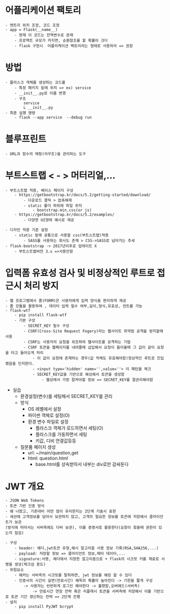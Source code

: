 # 어플리케이션 팩토리
    - 엔트리 위치 조정, 코드 조정
    - app = Flask(__name__)
        - 현재 이 코드는 전역변수로 존재
        - 프로젝트 규모가 커지면, 순환참조를 할 확률이 크다
        - flask 구현시  어플리케이션 팩토리라는 형태로 사용하라 => 권장

#  방법
    - 플라스크 객체를 생성하는 코드를
        - 특정 패키지 밑에 위치 => ex) service
        - __init__.py로 이름 변경
        - 구조
            service
            L __init__.py
    - 최종 실행 명령
        - flask --app service  --debug run

# 블루프린트
    - URL과 함수의 매핑(라우트)을 관리하는 도구

# 부트스트랩 < - > 머터리얼,...
    - 부트스트랩 적용, 베이스 페이지 구성
        - https://getbootstrap.kr/docs/5.2/getting-started/download/
            - 다운로드 클릭 > 압축해제
            - static 폴더 하위에 파일 위치
                - bootstrap.min.css(or js)
        - https://getbootstrap.kr/docs/5.2/examples/
            - 다양한 UI형태 예시로 제공

    - 디자인 적용 기준 설정
        - static 밑에 공통으로 사용할 css(부트스트랩)적용
            - SASS를 사용하는 회사도 존재 > CSS->SASS로 넘어가는 추세
    - flask-bootstrap -> 2017년이후로 업데이트 X
        - 부트스트랩버전 3.x =>사용안함

# 입력폼 유효성 검사 및 비정상적인 루트로 접근시 처리 방지
    - 웹 프로그램에서 폼(FORM)은 사용자에게 입력 양식을 편리하게 제공
    - 폼 모듈을 활용하여 , 데이터 입력 필수 여부,길이,형식,유효성, 컨트롤 가능
    - flask-wtf
        - pip install flask-wtf
        - 기본 구성
            - SECRET_KEY 필수 구성
            - CSRF(Cross-Site Request Fogery)라는 웹사이트 취약점 공격을 방지할때 사용
            - CSRF는 사용자의 요청을 위조하여 웹사이트를 공격하는 기법
            - CSRF 토큰을 웹페이지를 내려줄때 삽입해서 요청이 들어올때 그 값이 같이 요청을 타고 들어오게 처리
                - 이 값이 요청에 존재하는 경우(값 작체도 유효해야함)정상적인 루트로 진입했음을 인지한다.
                - <input type='hidden' name='',value=''> 이 패턴을 체크
                - SECRET_KEY값을 기반으로 해싱해서 토큰을 생성함
                    - 웹상에서 가장 잘켜야할 정보 => SECRET_KEY를 잘관리해야함

- 실습
    - 환경설정(변수)를 세팅해서 SECRET_KEY를 관리
    - 방식
        - OS 레벨에서 설정
        - 파이썬 객체로 설정(O)
        - 환경 변수 파일로 설정
            - 플라스크 객체가 로드하면서 세팅(O)
            - 플라스크를 가동하면서 세팅
            - 키값, 디비 연결값등등 
    - 질문폼 페이지 생성
        - url: ~/main/question,get
        - html: question.html
            - base.html를 상속받아서 내부는 div로만 감싸둔다

# JWT 개요
    - JSON Web Tokens
    - 토큰 기반 인증 방식
    - 왜 나왔고, 기존대비 어떤 점이 유리한지는 2단계 기술시 표현
    - 세션에 고객정보를 담아서 보관하지 않고, 고객의 필요한 정보를 토큰에 저장해서 클라이언트가 보관
    (방식에 따라서는 서버측에도 다비 보관), 이를 증명서로 활용한다(요청이 왔을때 권한이 있는지 점검)

    - 구성
        - header: 헤더,jwt토큰 유형,해시 알고리즘 사용 정보 기록(RSA,SHA256,...)
        - payload: 저장할 정보 => 클라이언트 정보,메타 데이터,...
        - signature:서명, 헤더에서 지정한 알고리즘으로 + flask의 시크릿 키를 재료로 서명을 생성(체크섬 용도)
    - 위험요소
        - 해커는 서버측의 시크릿를 탈취하면, jwt 정보를 해킹 할 수 있다
        - 인증서의 시간이 길면(만료시간) 해독의 확률이 높아진다 -> 기한을 짧게 구성
            -> 사용자는 빈번하게 로그인 해야한다 -> 불편함,오버헤드(서버측)
                -> 만료시간 연장 전략 혹은 리플래시 토큰을 서버측에 저장해서 이를 기반으로 토큰 기간 갱신하는 전략 => 2단계 진행
    - 설치
        - pip install PyJWT bcrypt